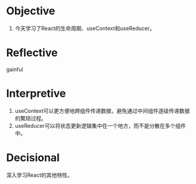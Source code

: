 # Objective
1. 今天学习了React的生命周期、useContext和useReducer。
# Reflective
gainful
# Interpretive
1. useContext可以更方便地跨组件传递数据，避免通过中间组件逐级传递数据的繁琐过程。
2. useReducer可以将状态更新逻辑集中在一个地方，而不是分散在多个组件中。
# Decisional
深入学习React的其他特性。





